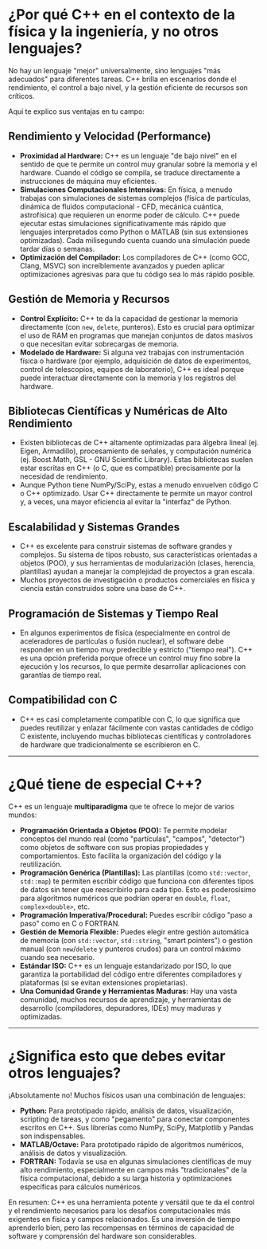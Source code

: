 # ¿Por qué C++ en el contexto de la física y la ingeniería, y no otros lenguajes?

No hay un lenguaje "mejor" universalmente, sino lenguajes "más adecuados" para diferentes tareas. C++ brilla en escenarios donde el rendimiento, el control a bajo nivel, y la gestión eficiente de recursos son críticos.

Aquí te explico sus ventajas en tu campo:

## Rendimiento y Velocidad (Performance)

* **Proximidad al Hardware:** C++ es un lenguaje "de bajo nivel" en el sentido de que te permite un control muy granular sobre la memoria y el hardware. Cuando el código se compila, se traduce directamente a instrucciones de máquina muy eficientes.
* **Simulaciones Computacionales Intensivas:** En física, a menudo trabajas con simulaciones de sistemas complejos (física de partículas, dinámica de fluidos computacional - CFD, mecánica cuántica, astrofísica) que requieren un enorme poder de cálculo. C++ puede ejecutar estas simulaciones significativamente más rápido que lenguajes interpretados como Python o MATLAB (sin sus extensiones optimizadas). Cada milisegundo cuenta cuando una simulación puede tardar días o semanas.
* **Optimización del Compilador:** Los compiladores de C++ (como GCC, Clang, MSVC) son increíblemente avanzados y pueden aplicar optimizaciones agresivas para que tu código sea lo más rápido posible.

## Gestión de Memoria y Recursos

* **Control Explícito:** C++ te da la capacidad de gestionar la memoria directamente (con `new`, `delete`, punteros). Esto es crucial para optimizar el uso de RAM en programas que manejan conjuntos de datos masivos o que necesitan evitar sobrecargas de memoria.
* **Modelado de Hardware:** Si alguna vez trabajas con instrumentación física o hardware (por ejemplo, adquisición de datos de experimentos, control de telescopios, equipos de laboratorio), C++ es ideal porque puede interactuar directamente con la memoria y los registros del hardware.

## Bibliotecas Científicas y Numéricas de Alto Rendimiento

* Existen bibliotecas de C++ altamente optimizadas para álgebra lineal (ej. Eigen, Armadillo), procesamiento de señales, y computación numérica (ej. Boost.Math, GSL - GNU Scientific Library). Estas bibliotecas suelen estar escritas en C++ (o C, que es compatible) precisamente por la necesidad de rendimiento.
* Aunque Python tiene NumPy/SciPy, estas a menudo envuelven código C o C++ optimizado. Usar C++ directamente te permite un mayor control y, a veces, una mayor eficiencia al evitar la "interfaz" de Python.

## Escalabilidad y Sistemas Grandes

* C++ es excelente para construir sistemas de software grandes y complejos. Su sistema de tipos robusto, sus características orientadas a objetos (POO), y sus herramientas de modularización (clases, herencia, plantillas) ayudan a manejar la complejidad de proyectos a gran escala.
* Muchos proyectos de investigación o productos comerciales en física y ciencia están construidos sobre una base de C++.

## Programación de Sistemas y Tiempo Real

* En algunos experimentos de física (especialmente en control de aceleradores de partículas o fusión nuclear), el software debe responder en un tiempo muy predecible y estricto ("tiempo real"). C++ es una opción preferida porque ofrece un control muy fino sobre la ejecución y los recursos, lo que permite desarrollar aplicaciones con garantías de tiempo real.

## Compatibilidad con C

* C++ es casi completamente compatible con C, lo que significa que puedes reutilizar y enlazar fácilmente con vastas cantidades de código C existente, incluyendo muchas bibliotecas científicas y controladores de hardware que tradicionalmente se escribieron en C.

---

# ¿Qué tiene de especial C++?

C++ es un lenguaje **multiparadigma** que te ofrece lo mejor de varios mundos:

* **Programación Orientada a Objetos (POO):** Te permite modelar conceptos del mundo real (como "partículas", "campos", "detector") como objetos de software con sus propias propiedades y comportamientos. Esto facilita la organización del código y la reutilización.
* **Programación Genérica (Plantillas):** Las plantillas (como `std::vector`, `std::map`) te permiten escribir código que funciona con diferentes tipos de datos sin tener que reescribirlo para cada tipo. Esto es poderosísimo para algoritmos numéricos que podrían operar en `double`, `float`, `complex<double>`, etc.
* **Programación Imperativa/Procedural:** Puedes escribir código "paso a paso" como en C o FORTRAN.
* **Gestión de Memoria Flexible:** Puedes elegir entre gestión automática de memoria (con `std::vector`, `std::string`, "smart pointers") o gestión manual (con `new`/`delete` y punteros crudos) para un control máximo cuando sea necesario.
* **Estándar ISO:** C++ es un lenguaje estandarizado por ISO, lo que garantiza la portabilidad del código entre diferentes compiladores y plataformas (si se evitan extensiones propietarias).
* **Una Comunidad Grande y Herramientas Maduras:** Hay una vasta comunidad, muchos recursos de aprendizaje, y herramientas de desarrollo (compiladores, depuradores, IDEs) muy maduras y optimizadas.

---

# ¿Significa esto que debes evitar otros lenguajes?

¡Absolutamente no! Muchos físicos usan una combinación de lenguajes:

* **Python:** Para prototipado rápido, análisis de datos, visualización, scripting de tareas, y como "pegamento" para conectar componentes escritos en C++. Sus librerías como NumPy, SciPy, Matplotlib y Pandas son indispensables.
* **MATLAB/Octave:** Para prototipado rápido de algoritmos numéricos, análisis de datos y visualización.
* **FORTRAN:** Todavía se usa en algunas simulaciones científicas de muy alto rendimiento, especialmente en campos más "tradicionales" de la física computacional, debido a su larga historia y optimizaciones específicas para cálculos numéricos.

En resumen: C++ es una herramienta potente y versátil que te da el control y el rendimiento necesarios para los desafíos computacionales más exigentes en física y campos relacionados. Es una inversión de tiempo aprenderlo bien, pero las recompensas en términos de capacidad de software y comprensión del hardware son considerables.